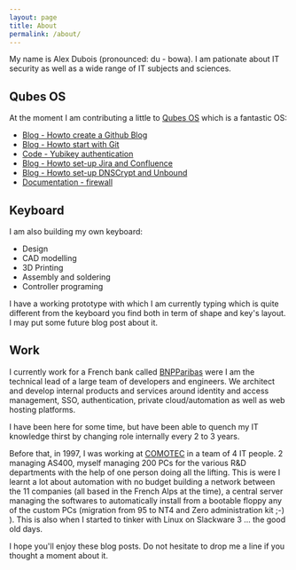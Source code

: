 ```yaml
---
layout: page
title: About
permalink: /about/
---
```


My name is Alex Dubois (pronounced: du - bowa). I am pationate about IT security
as well as a wide range of IT subjects and sciences.

Qubes OS
--------

At the moment I am contributing a little to [Qubes OS] which is a fantastic OS:

 * [Blog - Howto create a Github Blog]
 * [Blog - Howto start with Git]
 * [Code - Yubikey authentication][Qubes OS - Yubikey authentication]
 * [Blog - Howto set-up Jira and Confluence]
 * [Blog - Howto set-up DNSCrypt and Unbound]
 * [Documentation - firewall][Qubes OS - firewall]

Keyboard
--------

I am also building my own keyboard:

 * Design
 * CAD modelling
 * 3D Printing
 * Assembly and soldering
 * Controller programing

I have a working prototype with which I am currently typing which is quite
different from the keyboard you find both in term of shape and key's layout.
I may put some future blog post about it.

Work
----

I currently work for a French bank called [BNPParibas] were I am the technical
lead of a large team of developers and engineers. We architect and develop
internal products and services around identity and access management, SSO,
authentication, private cloud/automation as well as web hosting platforms.

I have been here for some time, but have been able to quench my IT knowledge
thirst by changing role internally every 2 to 3 years.

Before that, in 1997, I was working at [COMOTEC] in a team of 4 IT people.
2 managing AS400, myself managing 200 PCs for the various R&D departments
with the help of one person doing all the lifting. This is were I learnt a lot
about automation with no budget building a network between the 11 companies
(all based in the French Alps at the time), a central server managing the
softwares to automatically install from a bootable floppy any of the custom PCs
(migration from 95 to NT4 and Zero administration kit ;-) ). This is also when I
started to tinker with Linux on Slackware 3 ... the good old days.

I hope you'll enjoy these blog posts. Do not hesitate to drop me a line if you
thought a moment about it.

[Qubes OS]: https://www.qubes-os.org/
[Qubes OS - firewall]: https://www.qubes-os.org/doc/qubes-firewall/
[Qubes OS - Yubikey authentication]: https://github.com/adubois/qubes-app-linux-yubikey
[BNPParibas]: https://en.wikipedia.org/wiki/BNP_Paribas
[COMOTEC]: http://www.visottica.com/
[Blog - Howto set-up DNSCrypt and Unbound]: /howto/2013/11/19/setup-dnscrypt-unbound
[Blog - Howto set-up Jira and Confluence]: /howto/2013/12/01/setup-jira-confluence
[Blog - Howto start with Git]: /howto/2016/01/16/start-with-git
[Blog - Howto create a Github Blog]: /howto/2016/01/17/create-github-blog

